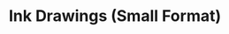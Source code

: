 ---
title: 'Ink Drawings (Small Format)'
category: 'Drawings'
materials: 'Ink drawings on paper'
measurements: '50cm x 50cm'
year: '2014'
mainImage: 'ink-small-tn.jpg'
blurDataURL: ''
images: 'ink-small-1.jpg/ink-small-2.jpg/ink-small-3.jpg/ink-small-4.jpg/ink-small-5.jpg/ink-small-6.jpg/ink-small-7.jpg'
imageNames: ''
---